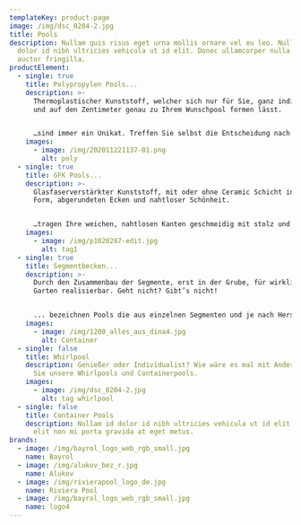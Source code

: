 ```yaml
---
templateKey: product-page
image: /img/dsc_0204-2.jpg
title: Pools
description: Nullam quis risus eget urna mollis ornare vel eu leo. Nullam id
  dolor id nibh ultricies vehicula ut id elit. Donec ullamcorper nulla non metus
  auctor fringilla.
productElement:
  - single: true
    title: Polypropylen Pools...
    description: >-
      Thermoplastischer Kunststoff, welcher sich nur für Sie, ganz individuell
      und auf den Zentimeter genau zu Ihrem Wunschpool formen lässt.


      …sind immer ein Unikat. Treffen Sie selbst die Entscheidung nach der exakten Größe, der Anzahl und Form der Treppen, welche Sprudelbank und Gegenstromanlage oder ob Ihr Boden dieselbe Farbe wie Ihre Wand tragen soll. Vollkommende Flexibilität ist einer, wenn nicht der größte Vorteil dieser in höchster Qualität für Sie zusammengeschweißten Polypropylenplatten. Rechtwinklige Treppenkanten und Innenecken, sowie perfekt gerade Wände sprechen eine klare Linie für modernes Design und eignen sich daher auch hervorragend für Überlaufpools. 
    images:
      - image: /img/202011221137-01.png
        alt: poly
  - single: true
    title: GFK Pools...
    description: >-
      Glasfaserverstärkter Kunststoff, mit oder ohne Ceramic Schicht in fester
      Form, abgerundeten Ecken und nahtloser Schönheit.


      …tragen Ihre weichen, nahtlosen Kanten geschmeidig mit stolz und fügen sich homogen in jedes Landschaftsbild mit ein. Durch Ihre festen Formen und das Schichtsystem bieten diese Becken eine extrem hohe Steifigkeit, sind UV-beständig und resistent gegen alle üblichen Chemikalien. Zur Auswahl steht eine große Varianten- und Farbvielfalt mit dem gewissen Extra oder schlicht elegant. Als Ceramic Pool werden Becken bezeichnet dessen Festigkeit durch eine zusätzliche Schicht, der sogenannten Ceramic Schicht, erhöht werden.
    images:
      - image: /img/p1020287-edit.jpg
        alt: tag1
  - single: true
    title: Segmentbecken...
    description: >-
      Durch den Zusammenbau der Segmente, erst in der Grube, für wirklich jeden
      Garten realisierbar. Geht nicht? Gibt’s nicht!


      ... bezeichnen Pools die aus einzelnen Segmenten und je nach Hersteller aus unterschiedlichen Materialien bestehen. Diese können in Ihrer Bauweise individuell zusammengesetzt werden um verschiedene Formen und Größen zu erreichen. Durch das Zusammensetzen der Elemente in der Grube ist ein Einbau an schwer zugänglichen Orten, wie zum Beispiel einem Hinterhaus mit engem Garten, möglich. Dementsprechend entfallen die Krankosten.
    images:
      - image: /img/1200_alles_aus_dina4.jpg
        alt: Container
  - single: false
    title: Whirlpool
    description: Genießer oder Individualist? Wie wäre es mal mit Anders? Entdecken
      Sie unsere Whirlpools und Containerpools.
    images:
      - image: /img/dsc_0204-2.jpg
        alt: tag whirlpool
  - single: false
    title: Container Pools
    description: Nullam id dolor id nibh ultricies vehicula ut id elit. Donec id
      elit non mi porta gravida at eget metus.
brands:
  - image: /img/bayrol_logo_web_rgb_small.jpg
    name: Bayrol
  - image: /img/alukov_bez_r.jpg
    name: Alukov
  - image: /img/rivierapool_logo_de.jpg
    name: Riviera Pool
  - image: /img/bayrol_logo_web_rgb_small.jpg
    name: logo4
---
```

